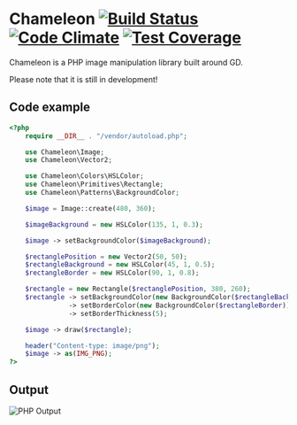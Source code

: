 # Chameleon [![Build Status](https://travis-ci.org/webD97/chameleon.svg?branch=master)](https://travis-ci.org/webD97/chameleon) [![Code Climate](https://codeclimate.com/github/webD97/chameleon/badges/gpa.svg)](https://codeclimate.com/github/webD97/chameleon) [![Test Coverage](https://codeclimate.com/github/webD97/chameleon/badges/coverage.svg)](https://codeclimate.com/github/webD97/chameleon/coverage)
Chameleon is a PHP image manipulation library built around GD.

Please note that it is still in development!

## Code example
```php
<?php
    require __DIR__ . "/vendor/autoload.php";

    use Chameleon\Image;
    use Chameleon\Vector2;

    use Chameleon\Colors\HSLColor;
    use Chameleon\Primitives\Rectangle;
    use Chameleon\Patterns\BackgroundColor;

    $image = Image::create(480, 360);

    $imageBackground = new HSLColor(135, 1, 0.3);

    $image -> setBackgroundColor($imageBackground);

    $rectanglePosition = new Vector2(50, 50);
    $rectangleBackground = new HSLColor(45, 1, 0.5);
    $rectangleBorder = new HSLColor(90, 1, 0.8);

    $rectangle = new Rectangle($rectanglePosition, 380, 260);
    $rectangle -> setBackgroundColor(new BackgroundColor($rectangleBackground))
               -> setBorderColor(new BackgroundColor($rectangleBorder))
               -> setBorderThickness(5);

    $image -> draw($rectangle);

    header("Content-type: image/png");
    $image -> as(IMG_PNG);
?>
```

## Output
![PHP Output](http://chameleon.webd97.de/img/index/example.png)
